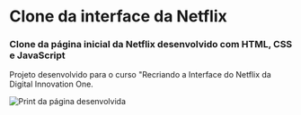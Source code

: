 # Clone da interface da Netflix

### Clone da página inicial da Netflix desenvolvido com HTML, CSS e JavaScript
Projeto desenvolvido para o curso "Recriando a Interface do Netflix da Digital Innovation One.

![Print da página desenvolvida](https://i.imgur.com/3xtD8ZO.png "Print da página desenvolvida")